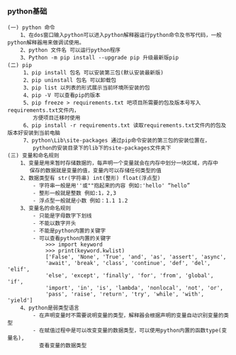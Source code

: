 ### python基础
    (一) python 命令
        1、在dos窗口输入python可以进入python解释器运行python命令及书写代码，一般python解释器用来做调试使用。
        2、python 文件名 可以运行python程序
        3、Python -m pip install --upgrade pip 升级最新版pip
    (二) pip 
         1、pip install 包名 可以安装第三包(默认安装最新版)
         2、pip uninstall 包名 可以卸载包
         3、pip list 以列表的形式展示当前环境所安装的包
         4、pip -V 可以查看pip的版本
         5、pip freeze > requirements.txt 吧项目所需要的包及版本号写入requirements.txt文件内，
            方便项目迁移时使用
         6、pip install -r requirements.txt 读取requirements.txt文件内的包及版本好安装到当前电脑
         7、python\Lib\site-packages 通过pip命令安装的第三包的安装位置在，
            python的安装目录下的lib下的site-packages文件夹下
    (三) 变量和命名规则
        1、变量是用来暂时存储数据的，每声明一个变量就会在内存中划分一块区域，内存中
           保存的数据就是变量的值，变量内可以存储任何类型的值
        2、数据类型有 str(字符串) int(整形) float(浮点型) 
            - 字符串一般是用''或""抱起来的内容 例如:'hello' “hello”
            - 整形一般就是整数 例如:1，2,3
            - 浮点型一般就是小数 例如：1.1 1.2
        3、变量名的命名规则
            - 只能是字母数字下划线
            - 不能以数字开头
            - 不能是python内置的关键字
            - 可以查看python内置的关键字
                >>> import keyword
                >>> print(keyword.kwlist)
                ['False', 'None', 'True', 'and', 'as', 'assert', 'async', 
                'await', 'break', 'class', 'continue', 'def', 'del', 'elif', 
                'else', 'except', 'finally', 'for', 'from', 'global', 'if', 
                'import', 'in', 'is', 'lambda', 'nonlocal', 'not', 'or', 
                'pass', 'raise', 'return', 'try', 'while', 'with', 'yield']
        4、python是弱类型语言
            - 在声明变量时不需要说明变量的类型，解释器会根据声明的变量自动识别变量的类型
            - 在赋值过程中是可以改变变量的数据类型，可以使用python内置的函数type(变量名),
              查看变量的数据类型